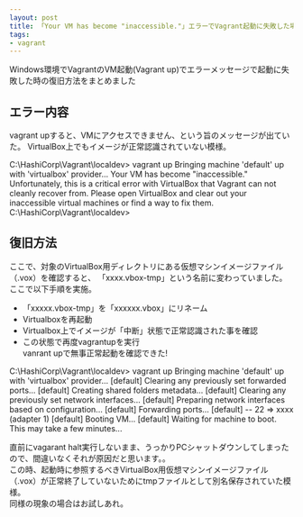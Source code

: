 ```yaml
---
layout: post
title: 「Your VM has become "inaccessible."」エラーでVagrant起動に失敗した場合の復旧方法
tags: 
- vagrant
---
```

Windows環境でVagrantのVM起動(Vagrant up)でエラーメッセージで起動に失敗した時の復旧方法をまとめました
  
<!-- more -->

## エラー内容
vagrant upすると、VMにアクセスできません、という旨のメッセージが出ていた。
VirtualBox上でもイメージが正常認識されていない模様。
>
C:\HashiCorp\Vagrant\localdev> vagrant up
Bringing machine 'default' up with 'virtualbox' provider...
Your VM has become "inaccessible." Unfortunately, this is a critical error
with VirtualBox that Vagrant can not cleanly recover from. Please open VirtualBox
and clear out your inaccessible virtual machines or find a way to fix
them.
C:\HashiCorp\Vagrant\localdev> 


## 復旧方法
ここで、対象のVirtualBox用ディレクトリにある仮想マシンイメージファイル（.vox）を確認すると、
「xxxx.vbox-tmp」という名前に変わっていました。  
ここで以下手順を実施。
- 「xxxxx.vbox-tmp」を「xxxxxx.vbox」にリネーム
- Virtualboxを再起動
- Virtualbox上でイメージが「中断」状態で正常認識された事を確認
- この状態で再度vagrantupを実行  
vanrant upで無事正常起動を確認できた!
>
C:\HashiCorp\Vagrant\localdev> vagrant up
Bringing machine 'default' up with 'virtualbox' provider...
[default] Clearing any previously set forwarded ports...
[default] Creating shared folders metadata...
[default] Clearing any previously set network interfaces...
[default] Preparing network interfaces based on configuration...
[default] Forwarding ports...
[default] -- 22 =>  xxxx (adapter 1)
[default] Booting VM...
[default] Waiting for machine to boot. This may take a few minutes...

直前にvagarant halt実行しないまま、うっかりPCシャットダウンしてしまったので、間違いなくそれが原因だと思います。。  
この時、起動時に参照するべきVirtualBox用仮想マシンイメージファイル（.vox）が正常終了していないためにtmpファイルとして別名保存されていた模様。  
同様の現象の場合はお試しあれ。
